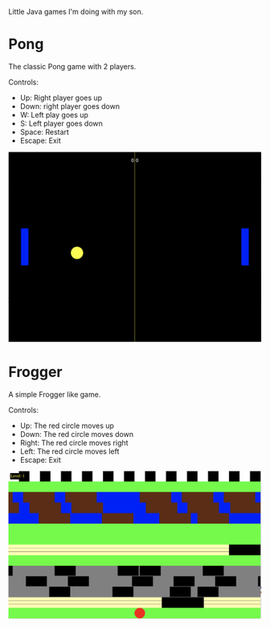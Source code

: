 Little Java games I'm doing with my son.

# Pong

The classic Pong game with 2 players.

Controls:
* Up: Right player goes up
* Down: right player goes down
* W: Left play goes up
* S: Left player goes down
* Space: Restart
* Escape: Exit

![Pong](pong.png)

# Frogger

A simple Frogger like game.

Controls:
* Up: The red circle moves up
* Down: The red circle moves down
* Right: The red circle moves right
* Left: The red circle moves left
* Escape: Exit

![Frogger](frogger.png)
